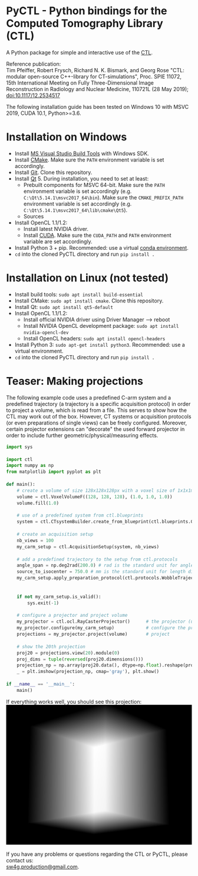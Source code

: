 # PyCTL - Python bindings for the Computed Tomography Library (CTL)

A Python package for simple and interactive use of the [CTL](https://gitlab.com/tpfeiffe/ctl).

Reference publication:  
Tim Pfeiffer, Robert Frysch, Richard N. K. Bismark, and Georg Rose
"CTL: modular open-source C++-library for CT-simulations",
Proc. SPIE 11072,
15th International Meeting on Fully Three-Dimensional Image Reconstruction in Radiology and Nuclear Medicine,
110721L (28 May 2019);
[doi:10.1117/12.2534517](https://doi.org/10.1117/12.2534517)

The following installation guide has been tested on Windows 10 with MSVC 2019, CUDA 10.1, Python>=3.6.

# Installation on Windows
* Install [MS Visual Studio Build Tools](https://visualstudio.microsoft.com/downloads/) with Windows SDK.
* Install [CMake](https://cmake.org/download/). Make sure the `PATH` environment variable is set accordingly.
* Install [Git](https://git-scm.com/). Clone this repository.
* Install [Qt](https://www.qt.io/) 5. During installation, you need to set at least:
    * Prebuilt components for MSVC 64-bit. Make sure the `PATH` environment variable is set accordingly
      (e.g. `C:\Qt\5.14.1\msvc2017_64\bin`). Make sure the `CMAKE_PREFIX_PATH` environment variable
      is set accordingly (e.g. `C:\Qt\5.14.1\msvc2017_64\lib\cmake\Qt5`).
    * Sources
* Install OpenCL 1.1/1.2:
    * Install latest NVIDIA driver.
    * Install [CUDA](https://developer.nvidia.com/cuda-downloads). Make sure the `CUDA_PATH` and
      `PATH` environment variable are set accordingly.
* Install Python 3 + pip. Recommended: use a virtual [conda environment](https://www.anaconda.com/).
* `cd` into the cloned PyCTL directory and run `pip install .`

# Installation on Linux (not tested)
* Install build tools: `sudo apt install build-essential`
* Install CMake: `sudo apt install cmake`. Clone this repository.
* Install Qt: `sudo apt install qt5-default`
* Install OpenCL 1.1/1.2:
    * Install official NVIDIA driver using Driver Manager --> reboot
    * Install NVIDIA OpenCL development package: `sudo apt install nvidia-opencl-dev`
    * Install OpenCL headers: `sudo apt install opencl-headers`
* Install Python 3: `sudo apt-get install python3`. Recommended: use a virtual environment.
* `cd` into the cloned PyCTL directory and run `pip install .`

# Teaser: Making projections

The following example code uses a predefined C-arm system and a predefined
trajectory (a trajectory is a specific acquisition protocol) in order to
project a volume, which is read from a file. This serves to show how the CTL
may work out of the box. However, CT systems or acquisition protocols (or even
preparations of single views) can be freely configured. Moreover, certain
projector extensions can "decorate" the used forward projector in order to
include further geometric/physical/measuring effects.

```python
import sys

import ctl
import numpy as np
from matplotlib import pyplot as plt

def main():
    # create a volume of size 128x128x128px with a voxel size of 1x1x1mm
    volume = ctl.VoxelVolumeF((128, 128, 128), (1.0, 1.0, 1.0))
    volume.fill(1.0)

    # use of a predefined system from ctl.blueprints
    system = ctl.CTsystemBuilder.create_from_blueprint(ctl.blueprints.GenericCarmCT())

    # create an acquisition setup
    nb_views = 100
    my_carm_setup = ctl.AcquisitionSetup(system, nb_views)

    # add a predefined trajectory to the setup from ctl.protocols
    angle_span = np.deg2rad(200.0) # rad is the standard unit for angles
    source_to_isocenter = 750.0 # mm is the standard unit for length dimensions
    my_carm_setup.apply_preparation_protocol(ctl.protocols.WobbleTrajectory(angle_span,
                                                                            source_to_isocenter))

    if not my_carm_setup.is_valid():
        sys.exit(-1)

    # configure a projector and project volume
    my_projector = ctl.ocl.RayCasterProjector()      # the projector (uses its default settings)
    my_projector.configure(my_carm_setup)            # configure the projector
    projections = my_projector.project(volume)       # project

    # show the 20th projection
    proj20 = projections.view(20).module(0)
    proj_dims = tuple(reversed(proj20.dimensions()))
    projection_np = np.array(proj20.data(), dtype=np.float).reshape(proj_dims)
    _ = plt.imshow(projection_np, cmap='gray'), plt.show()

if __name__ == '__main__':
    main()

```

If everything works well, you should see this projection:
![example-projection](examples/readme_example.png?raw=true)

If you have any problems or questions regarding the CTL or PyCTL, please contact us:  
<sw4g.production@gmail.com>.
